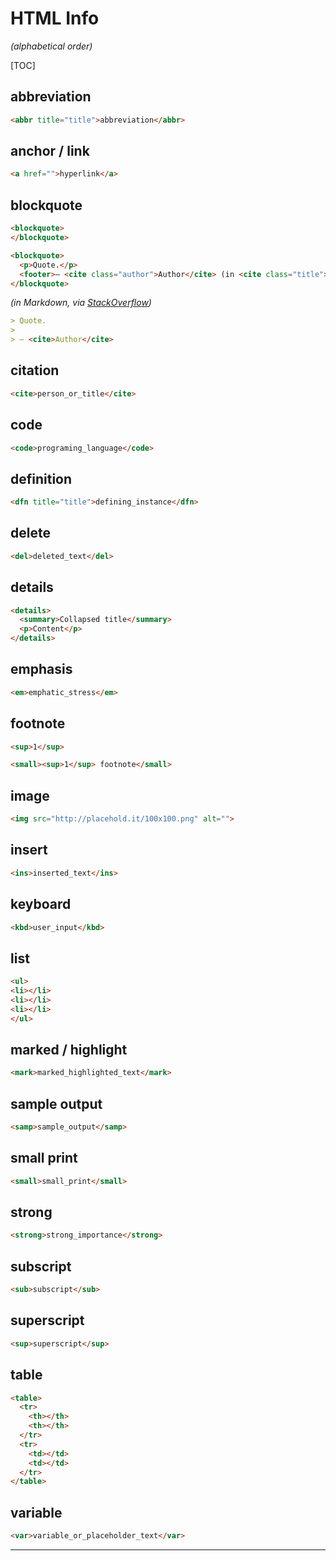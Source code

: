# HTML Info

*(alphabetical order)*

[TOC]

## abbreviation

```html
<abbr title="title">abbreviation</abbr>
```



## anchor / link

```html
<a href="">hyperlink</a>
```



## blockquote

```html
<blockquote>
</blockquote>
```

```html
<blockquote>
  <p>Quote.</p>
  <footer>— <cite class="author">Author</cite> (in <cite class="title">Source</cite>)</footer>
</blockquote>
```

*(in Markdown, via [StackOverflow](https://stackoverflow.com/a/2002150))*

```markdown
> Quote.
>
> — <cite>Author</cite>
```



## citation

```html
<cite>person_or_title</cite>
```



## code

```html
<code>programing_language</code>
```



## definition

```html
<dfn title="title">defining_instance</dfn>
```



## delete

```html
<del>deleted_text</del>
```



## details

```html
<details>
  <summary>Collapsed title</summary>
  <p>Content</p>
</details>
```



## emphasis

```html
<em>emphatic_stress</em>
```



## footnote

```html
<sup>1</sup>
```

```html
<small><sup>1</sup> footnote</small>
```



## image

```html
<img src="http://placehold.it/100x100.png" alt="">
```



## insert

```html
<ins>inserted_text</ins>
```



## keyboard

```html
<kbd>user_input</kbd>
```



## list

```html
<ul>
<li></li>
<li></li>
<li></li>
</ul>
```



## marked / highlight

```html
<mark>marked_highlighted_text</mark>
```



## sample output

```html
<samp>sample_output</samp>
```



## small print

```html
<small>small_print</small>
```



## strong

```html
<strong>strong_importance</strong>
```



## subscript

```html
<sub>subscript</sub>
```



## superscript

```html
<sup>superscript</sup>
```



## table

```html
<table>
  <tr>
    <th></th>
    <th></th>
  </tr>
  <tr>
    <td></td>
    <td></td>
  </tr>
</table>
```



## variable

```html
<var>variable_or_placeholder_text</var>
```



---

